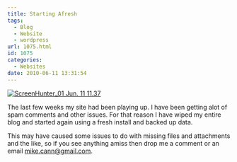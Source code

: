 ```yaml
---
title: Starting Afresh
tags:
  - Blog
  - Website
  - wordpress
url: 1075.html
id: 1075
categories:
  - Websites
date: 2010-06-11 13:31:54
---
```


[![](https://mikecann.co.uk/wp-content/uploads/2010/06/ScreenHunter_01-Jun.-11-11.37.jpg "ScreenHunter_01 Jun. 11 11.37")](https://mikecann.co.uk/wp-content/uploads/2010/06/ScreenHunter_01-Jun.-11-11.37.jpg)

The last few weeks my site had been playing up. I have been getting alot of spam comments and other issues. For that reason I have wiped my entire blog and started again using a fresh install and backed up data.
<!-- more -->
This may have caused some issues to do with missing files and attachments and the like, so if you see anything amiss then drop me a comment or an email mike.cann@gmail.com.
